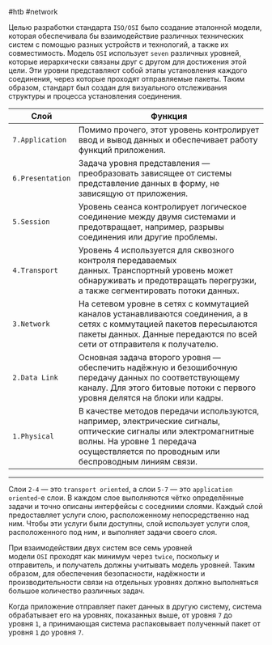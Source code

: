 #htb #network 

Целью разработки стандарта `ISO/OSI` было создание эталонной модели, которая обеспечивала бы взаимодействие различных технических систем с помощью разных устройств и технологий, а также их совместимость. Модель `OSI` использует `seven` различных уровней, которые иерархически связаны друг с другом для достижения этой цели. Эти уровни представляют собой этапы установления каждого соединения, через которые проходят отправляемые пакеты. Таким образом, стандарт был создан для визуального отслеживания структуры и процесса установления соединения.

|**Слой**|**Функция**|
|---|---|
|`7.Application`|Помимо прочего, этот уровень контролирует ввод и вывод данных и обеспечивает работу функций приложения.|
|`6.Presentation`|Задача уровня представления — преобразовать зависящее от системы представление данных в форму, не зависящую от приложения.|
|`5.Session`|Уровень сеанса контролирует логическое соединение между двумя системами и предотвращает, например, разрывы соединения или другие проблемы.|
|`4.Transport`|Уровень 4 используется для сквозного контроля передаваемых данных. Транспортный уровень может обнаруживать и предотвращать перегрузки, а также сегментировать потоки данных.|
|`3.Network`|На сетевом уровне в сетях с коммутацией каналов устанавливаются соединения, а в сетях с коммутацией пакетов пересылаются пакеты данных. Данные передаются по всей сети от отправителя к получателю.|
|`2.Data Link`|Основная задача второго уровня — обеспечить надёжную и безошибочную передачу данных по соответствующему каналу. Для этого битовые потоки с первого уровня делятся на блоки или кадры.|
|`1.Physical`|В качестве методов передачи используются, например, электрические сигналы, оптические сигналы или электромагнитные волны. На уровне 1 передача осуществляется по проводным или беспроводным линиям связи.|

---

Слои `2-4` — это `transport oriented`, а слои `5-7` — это `application oriented`-е слои. В каждом слое выполняются чётко определённые задачи и точно описаны интерфейсы с соседними слоями. Каждый слой предоставляет услуги слою, расположенному непосредственно над ним. Чтобы эти услуги были доступны, слой использует услуги слоя, расположенного под ним, и выполняет задачи своего слоя.

При взаимодействии двух систем все семь уровней модели `OSI` проходят как минимум через `twice`, поскольку и отправитель, и получатель должны учитывать модель уровней. Таким образом, для обеспечения безопасности, надёжности и производительности связи на отдельных уровнях должно выполняться большое количество различных задач.

Когда приложение отправляет пакет данных в другую систему, система обрабатывает его на уровнях, показанных выше, от уровня `7` до уровня `1`, а принимающая система распаковывает полученный пакет от уровня `1` до уровня `7`.
